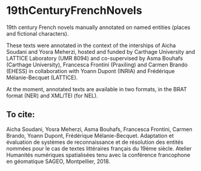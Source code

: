 # 19thCenturyFrenchNovels

19th century French novels manually annotated on named entities (places and fictional characters). 

These texts were annotated in the context of the interships of Aicha Soudani and Yosra Meherzi, hosted and funded by Carthage University and LATTICE Laboratory (UMR 8094) and co-supervised by Asma Bouhafs (Carthage University), Francesca Frontini (Praxiling) and Carmen Brando (EHESS) in collaboration with Yoann Dupont (INRIA) and Frédérique Mélanie-Becquet (LATTICE).

At the moment, annotated texts are available in two formats, in the BRAT format (NER) and XML/TEI (for NEL).

## To cite:

Aicha Soudani, Yosra Meherzi, Asma Bouhafs, Francesca Frontini, Carmen Brando, Yoann Dupont, Frédérique Mélanie-Becquet. Adaptation et évaluation de systèmes de reconnaissance et de résolution des entités nommées pour le cas de textes littéraires français du 19ème siècle. Atelier Humanités numériques spatialisées tenu avec la conférence francophone en géomatique SAGEO, Montpellier, 2018.
